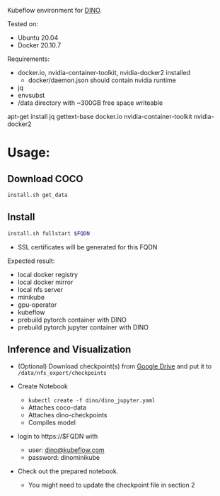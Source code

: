 Kubeflow environment for [DINO](https://github.com/IDEA-Research/DINO).

Tested on:
- Ubuntu 20.04
- Docker 20.10.7

Requirements:
- docker.io, nvidia-container-toolkit, nvidia-docker2  installed
    - docker/daemon.json should contain nvidia runtime 
- jq
- envsubst
- /data directory with ~300GB free space writeable

apt-get install jq gettext-base docker.io nvidia-container-toolkit nvidia-docker2

# Usage:
## Download COCO 
```sh
install.sh get_data
```
## Install
```sh
install.sh fullstart $FQDN
```
- SSL certificates will be generated for this FQDN

Expected result:
- local docker registry
- local docker mirror
- local nfs server
- minikube
- gpu-operator
- kubeflow
- prebuild pytorch container with DINO
- prebuild pytorch jupyter container with DINO

## Inference and Visualization
- (Optional) Download checkpoint(s) from [Google Drive](https://drive.google.com/drive/folders/1qD5m1NmK0kjE5hh-G17XUX751WsEG-h_) and put it to ``` /data/nfs_export/checkpoints ```

- Create Notebook
    - ``` kubectl create -f dino/dino_jupyter.yaml ```
    - Attaches coco-data
    - Attaches dino-checkpoints
    - Compiles model
- login to https://$FQDN with 
    - user: dino@kubeflow.com
    - password: dinominikube
- Check out the prepared notebook.
    - You might need to update the checkpoint file in section 2 
